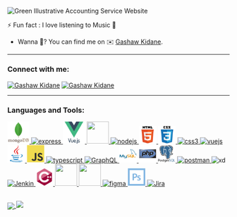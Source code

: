 
![Green Illustrative Accounting Service Website](https://user-images.githubusercontent.com/59097663/161393868-9d0d8cf2-9195-4c10-8bcc-56a43eaf1394.png)


⚡ Fun fact : I love listening to Music 🎵

*  Wanna 💬? You can find me on ✉️ [Gashaw Kidane](mailto:kidanugashaw@gmail.com?subject=[GitHub]).

---
<h3 align="left">Connect with me:</h3>
<p align="left">
<link rel="stylesheet" href="https://cdn.jsdelivr.net/gh/devicons/devicon@v2.14.0/devicon.min.css">

<a href="https://t.me/Hulu_WZ" target="blank"><img align="center" src="https://img.icons8.com/color/48/000000/telegram-app--v1.png" alt="Gashaw Kidane" height="30" width="30" /></a>       <a href="https://www.linkedin.com/in/gashaw-kidanu-b52238233/" target="blank"><img align="center" src="https://raw.githubusercontent.com/rahuldkjain/github-profile-readme-generator/master/src/images/icons/Social/linked-in-alt.svg" alt="Gashaw Kidane" height="30" width="40" /></a>
  
</p>

---
<h3 align="left">Languages and Tools:</h3>
<p align="left">

<a href="https://www.mongodb.com/" target="_blank" rel="noreferrer">
 <img src="https://raw.githubusercontent.com/devicons/devicon/master/icons/mongodb/mongodb-original-wordmark.svg" alt="mongodb" width="50" height="50"/>
 </a>
   
 <a href="https://expressjs.com" target="_blank" rel="noreferrer">
  <img src="https://cdn.jsdelivr.net/gh/devicons/devicon/icons/express/express-original-wordmark.svg" alt="express" width="50" height="50"/> 
 </a>
   
 <a href="https://vuejs.org/" target="_blank" rel="noreferrer">
  <i class="devicon-express-original-wordmark"></i>
  <img src="https://raw.githubusercontent.com/devicons/devicon/master/icons/vuejs/vuejs-original-wordmark.svg" alt="vuejs" width="50" height="50"/> 
 </a> 

  <a href="https://reactjs.org/" target="_blank" rel="noreferrer">
    <img width="50"  height="50" src="https://www.vectorlogo.zone/logos/reactjs/reactjs-ar21.svg">
  </a>
 
 <a href="https://nodejs.org" target="_blank" rel="noreferrer"> 
  <img src="https://cdn.jsdelivr.net/gh/devicons/devicon/icons/nodejs/nodejs-original-wordmark.svg" alt="nodejs" width="50" height="50"/>
 </a>
   
 <a href="https://www.w3.org/html/" target="_blank" rel="noreferrer">
  <img src="https://raw.githubusercontent.com/devicons/devicon/master/icons/html5/html5-original-wordmark.svg" alt="html5" width="40" height="40"/> 
 </a>  
  
<a href="https://www.w3schools.com/css/" target="_blank" rel="noreferrer">
  <img src="https://raw.githubusercontent.com/devicons/devicon/master/icons/css3/css3-original-wordmark.svg" alt="css3" width="40" height="40"/>
  </a>
  
 <a href="https://www.w3schools.com/bootstrap/" target="_blank" rel="noreferrer"> 
 <img src="https://cdn.jsdelivr.net/gh/devicons/devicon/icons/bootstrap/bootstrap-original.svg" alt="css3" width="40" height="40"/> 
</a> 
  
  <a href="https://angular.io/guide/cheatsheet" target="_blank" rel="noreferrer"> 
    <img src="https://cdn.jsdelivr.net/gh/devicons/devicon/icons/angularjs/angularjs-original.svg" alt="vuejs" width="40" height="40"/> 
  </a> 
 
 
<a href="https://www.java.com" target="_blank" rel="noreferrer"> 
  <img src="https://raw.githubusercontent.com/devicons/devicon/master/icons/java/java-original.svg" alt="java" width="40" height="40"/>
  </a> 
  
<a href="https://developer.mozilla.org/en-US/docs/Web/JavaScript" target="_blank" rel="noreferrer">
  <img src="https://raw.githubusercontent.com/devicons/devicon/master/icons/javascript/javascript-original.svg" alt="javascript" width="40" height="40"/>
 </a>
  
  <a href="https://www.typescriptlang.org/" target="_blank" rel="noreferrer"> 
    <img src="https://cdn.jsdelivr.net/gh/devicons/devicon/icons/typescript/typescript-original.svg" alt="typescript" width="40" height="40" />
  </a>
 <a href="https://graphql.org/" target="_blank" rel="noreferrer"> 
   <img src="https://cdn.jsdelivr.net/gh/devicons/devicon/icons/graphql/graphql-plain.svg" alt="GraphQL" width="40" height="40"/> 
  </a> 
<a href="https://www.mysql.com/" target="_blank" rel="noreferrer"> 
  <img src="https://raw.githubusercontent.com/devicons/devicon/master/icons/mysql/mysql-original-wordmark.svg" alt="mysql" width="40" height="40"/>
  </a> 

  <a href="https://www.php.net" target="_blank" rel="noreferrer"> 
    <img src="https://raw.githubusercontent.com/devicons/devicon/master/icons/php/php-original.svg" alt="php" width="40" height="40"/>
  </a> 
  
<a href="https://www.postgresql.org" target="_blank" rel="noreferrer">
  <img src="https://raw.githubusercontent.com/devicons/devicon/master/icons/postgresql/postgresql-original-wordmark.svg" alt="postgresql" width="40" height="40"/>
 </a> 
  
<a href="https://postman.com" target="_blank" rel="noreferrer"> 
  <img src="https://www.vectorlogo.zone/logos/getpostman/getpostman-icon.svg" alt="postman" width="40" height="40"/> </a> <a href="https:#" target="_blank" rel="noreferrer">
  </a>
  
  <img src="https://cdn.jsdelivr.net/gh/devicons/devicon/icons/vscode/vscode-original.svg" alt="xd" width="40" height="40"/>


  <a href="#" target="_blank" rel="noreferrer">
    <img src="https://cdn.jsdelivr.net/gh/devicons/devicon/icons/jenkins/jenkins-original.svg" alt="Jenkin" width="40" height="40"/>
  </a>
  
  <a href="https://www.w3schools.com/cpp/" target="_blank" rel="noreferrer">
    <img src="https://raw.githubusercontent.com/devicons/devicon/master/icons/cplusplus/cplusplus-original.svg" alt="cplusplus" width="40" height="40"/>
  </a>

  <a href="https://git-scm.com/" target="_blank" rel="noreferrer">
    <img width="50"  height="50" src="https://www.vectorlogo.zone/logos/git-scm/git-scm-ar21.svg">
  </a>

  <a href="https://github.com/" target="_blank" rel="noreferrer">
    <img width="50"  height="50" src="https://www.vectorlogo.zone/logos/github/github-ar21.svg">
  </a>
  
  <a href="https://www.figma.com/" target="_blank" rel="noreferrer">
  <img src="https://www.vectorlogo.zone/logos/figma/figma-icon.svg" alt="figma" width="40" height="40"/> 
  </a>
  
  <a href="https://www.photoshop.com/en" target="_blank" rel="noreferrer"> 
  <img src="https://raw.githubusercontent.com/devicons/devicon/master/icons/photoshop/photoshop-line.svg" alt="photoshop" width="40" height="40"/> 
  </a>
  
   <a href="#" target="_blank" rel="noreferrer">
     <img src="https://cdn.jsdelivr.net/gh/devicons/devicon/icons/jira/jira-original-wordmark.svg" alt="Jira" width="40" height="40"/> 
  </a>

</p>
  <br/>
<a href="">
  <img align="center" src="https://github-readme-stats.vercel.app/api?username=Gashaw512&show_icons=true&theme=tokyonight" />
</a> 
<img src="https://github-readme-stats.vercel.app/api/top-langs?username=Gashaw512&layout=compact"/>
